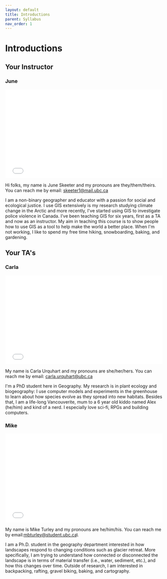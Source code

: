 ```yaml
---
layout: default
title: Introductions
parent: Syllabus
nav_order: 1
---
```


# Introductions

## Your Instructor

### June

<div style="overflow: hidden;
  padding-top: 56.25%;
  position: relative">
  <iframe src="June.jpg" title="Processes" scrolling="no" frameborder="0"
    style="border: 0;
   height: 100%;
   left: 0;
   position: absolute;
   top: 0;
   width: 100%;">
   <p>Your browser does not support iframes.</p>
 </iframe>
</div>

Hi folks, my name is June Skeeter and my pronouns are they/them/theirs.  You can reach me by email: skeeter1@mail.ubc.ca

I am a non-binary geographer and educator with a passion for social and ecological justice.  I use GIS extensively is my research studying climate change in the Arctic and more recently, I've started using GIS to investigate police violence in Canada.  I've been teaching GIS for six years, first as a TA and now as an instructor.  My aim in teaching this course is to show people how to use GIS as a tool to help make the world a better place.  When I'm not working, I like to spend my free time hiking, snowboarding, baking, and gardening.  


## Your TA's 

### Carla

<div style="overflow: hidden;
  padding-top: 56.25%;
  position: relative">
  <iframe src="Carla.jpg" title="Processes" scrolling="no" frameborder="0"
    style="border: 0;
   height: 100%;
   left: 0;
   position: absolute;
   top: 0;
   width: 100%;">
   <p>Your browser does not support iframes.</p>
 </iframe>
</div>

My name is Carla Urquhart and my pronouns are she/her/hers.  You can reach me by email: carla.urquhart@ubc.ca

I'm a PhD student here in Geography. My research is in plant ecology and biogeography: I use computer models and experiments in the greenhouse to learn about how species evolve as they spread into new habitats. Besides that, I am a life-long Vancouverite, mum to a 6 year old kiddo named Alex (he/him) and kind of a nerd. I especially love sci-fi, RPGs and building computers.

### Mike

<div style="overflow: hidden;
  padding-top: 56.25%;
  position: relative">
  <iframe src="Mike.jpg" title="Processes" scrolling="no" frameborder="0"
    style="border: 0;
   height: 100%;
   left: 0;
   position: absolute;
   top: 0;
   width: 100%;">
   <p>Your browser does not support iframes.</p>
 </iframe>
</div>

My name is Mike Turley and my pronouns are he/him/his.  You can reach me by email:mbturley@student.ubc.ca\

I am a Ph.D. student in the geography department interested in how landscapes respond to changing conditions such as glacier retreat. More specifically, I am trying to understand how connected or disconnected the landscape is in terms of material transfer (i.e., water, sediment, etc.), and how this changes over time. Outside of research, I am interested in backpacking, rafting, gravel biking, baking, and cartography.
